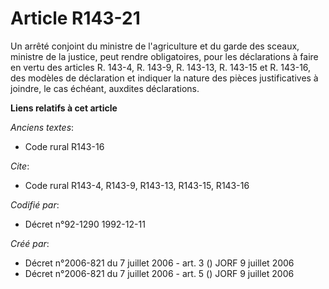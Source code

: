 # Article R143-21

Un arrêté conjoint du ministre de l'agriculture et du garde des sceaux, ministre de la justice, peut rendre obligatoires,
pour les déclarations à faire en vertu des articles R. 143-4, R. 143-9, R. 143-13, R. 143-15 et R. 143-16, des modèles de
déclaration et indiquer la nature des pièces justificatives à joindre, le cas échéant, auxdites déclarations.

**Liens relatifs à cet article**

_Anciens textes_:

  - Code rural R143-16

_Cite_:

  - Code rural R143-4, R143-9, R143-13, R143-15, R143-16

_Codifié par_:

  - Décret n°92-1290 1992-12-11

_Créé par_:

  - Décret n°2006-821 du 7 juillet 2006 - art. 3 () JORF 9 juillet 2006
  - Décret n°2006-821 du 7 juillet 2006 - art. 5 () JORF 9 juillet 2006
